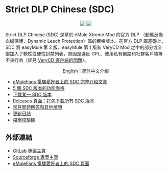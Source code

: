 ﻿﻿Strict DLP Chinese (SDC)
=====

<p align="center">
<a href="https://github.com/chengr28/specialdlp/blob/master/license"><img src="https://img.shields.io/github/license/chengr28/specialdlp"></a> <a href="https://github.com/chengr28/specialdlp/releases/latest"><img src="https://img.shields.io/github/v/release/chengr28/specialdlp"></a>
</p>

Strict DLP Chinese (SDC) 是基於 eMule Xtreme Mod 的官方 DLP （動態反吸血驢保護，Dynamic Leech Protection）庫的嚴格版本。在官方 DLP 庫基礎上，SDC 將 easyMule 第 2 版、easyMule 第 1 版和 VeryCD Mod 之中的部分或全部加入了軟性或硬性封禁列表，原因是違反 GPL、使用私有網路和社群客戶端等不良行為（詳見 [VeryCD 客戶端的問題](https://emulefans.com/strict-dlp-chinese-v44005-7/?variant=zh-tw#toc-verycd)）。

<p align="center">
<a href="readme.md">English</a> | <a href="readme.zh-hans.md">简体中文介绍</a>
</p>

* [eMuleFans 電騾愛好者上的 SDC 完整介紹文章](https://emulefans.com/strict-dlp-chinese-v44005-7/?variant=zh-tw)
* [5 個 SDC 版本的功能表格](https://github.com/chengr28/specialdlp/blob/master/specialdlp/documents/readme.zh-hant.md)
* [下載某一 SDC 版本](https://github.com/chengr28/specialdlp/tree/binary)
* [Releases 頁面：打包下載所有 SDC 版本](https://github.com/chengr28/specialdlp/releases)
* [常見問題解答和其他說明](https://github.com/chengr28/specialdlp/blob/master/specialdlp/documents/readme.zh-hant.txt)
* [更新日誌](https://github.com/chengr28/specialdlp/blob/master/specialdlp/documents/changelog.zh-hant.txt)
* [檔案校驗碼](https://github.com/chengr28/specialdlp/blob/master/specialdlp/documents/checksum.md)

## 外部連結

* [GitLab 專案主頁](https://gitlab.com/chengr28/specialdlp)
* [Sourceforge 專案主頁](https://sourceforge.net/projects/specialdlp)
* [eMuleFans 電騾愛好者上的 SDC 頁面](https://emulefans.com/news/plugin/dlp/sdc/?variant=zh-tw)

